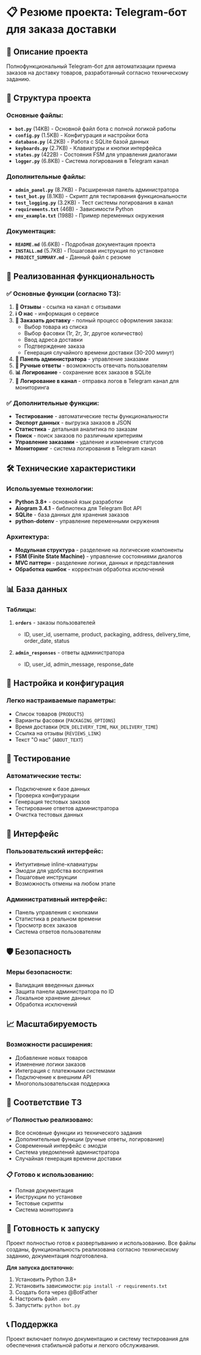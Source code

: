 # 📋 Резюме проекта: Telegram-бот для заказа доставки

## 🎯 Описание проекта
Полнофункциональный Telegram-бот для автоматизации приема заказов на доставку товаров, разработанный согласно техническому заданию.

## 📁 Структура проекта

### Основные файлы:
- **`bot.py`** (14KB) - Основной файл бота с полной логикой работы
- **`config.py`** (1.5KB) - Конфигурация и настройки бота
- **`database.py`** (4.2KB) - Работа с SQLite базой данных
- **`keyboards.py`** (2.7KB) - Клавиатуры и кнопки интерфейса
- **`states.py`** (422B) - Состояния FSM для управления диалогами
- **`logger.py`** (6.8KB) - Система логирования в Telegram канал

### Дополнительные файлы:
- **`admin_panel.py`** (8.7KB) - Расширенная панель администратора
- **`test_bot.py`** (8.1KB) - Скрипт для тестирования функциональности
- **`test_logging.py`** (3.2KB) - Тест системы логирования в канал
- **`requirements.txt`** (46B) - Зависимости Python
- **`env_example.txt`** (198B) - Пример переменных окружения

### Документация:
- **`README.md`** (6.6KB) - Подробная документация проекта
- **`INSTALL.md`** (5.7KB) - Пошаговая инструкция по установке
- **`PROJECT_SUMMARY.md`** - Данный файл с резюме

## 🚀 Реализованная функциональность

### ✅ Основные функции (согласно ТЗ):
1. **📝 Отзывы** - ссылка на канал с отзывами
2. **ℹ️ О нас** - информация о сервисе
3. **🛒 Заказать доставку** - полный процесс оформления заказа:
   - Выбор товара из списка
   - Выбор фасовки (1г, 2г, 3г, другое количество)
   - Ввод адреса доставки
   - Подтверждение заказа
   - Генерация случайного времени доставки (30-200 минут)
4. **🔧 Панель администратора** - управление заказами
5. **💬 Ручные ответы** - возможность отвечать пользователям
6. **📊 Логирование** - сохранение всех заказов в SQLite
7. **📢 Логирование в канал** - отправка логов в Telegram канал для мониторинга

### ✅ Дополнительные функции:
- **Тестирование** - автоматические тесты функциональности
- **Экспорт данных** - выгрузка заказов в JSON
- **Статистика** - детальная аналитика по заказам
- **Поиск** - поиск заказов по различным критериям
- **Управление заказами** - удаление и изменение статусов
- **Мониторинг** - система логирования в Telegram канал

## 🛠 Технические характеристики

### Используемые технологии:
- **Python 3.8+** - основной язык разработки
- **Aiogram 3.4.1** - библиотека для Telegram Bot API
- **SQLite** - база данных для хранения заказов
- **python-dotenv** - управление переменными окружения

### Архитектура:
- **Модульная структура** - разделение на логические компоненты
- **FSM (Finite State Machine)** - управление состояниями диалогов
- **MVC паттерн** - разделение логики, данных и представления
- **Обработка ошибок** - корректная обработка исключений

## 📊 База данных

### Таблицы:
1. **`orders`** - заказы пользователей
   - ID, user_id, username, product, packaging, address, delivery_time, order_date, status

2. **`admin_responses`** - ответы администратора
   - ID, user_id, admin_message, response_date

## 🔧 Настройка и конфигурация

### Легко настраиваемые параметры:
- Список товаров (`PRODUCTS`)
- Варианты фасовки (`PACKAGING_OPTIONS`)
- Время доставки (`MIN_DELIVERY_TIME`, `MAX_DELIVERY_TIME`)
- Ссылка на отзывы (`REVIEWS_LINK`)
- Текст "О нас" (`ABOUT_TEXT`)

## 🧪 Тестирование

### Автоматические тесты:
- Подключение к базе данных
- Проверка конфигурации
- Генерация тестовых заказов
- Тестирование ответов администратора
- Очистка тестовых данных

## 📱 Интерфейс

### Пользовательский интерфейс:
- Интуитивные inline-клавиатуры
- Эмодзи для удобства восприятия
- Пошаговые инструкции
- Возможность отмены на любом этапе

### Административный интерфейс:
- Панель управления с кнопками
- Статистика в реальном времени
- Просмотр всех заказов
- Система ответов пользователям

## 🛡️ Безопасность

### Меры безопасности:
- Валидация введенных данных
- Защита панели администратора по ID
- Локальное хранение данных
- Обработка исключений

## 📈 Масштабируемость

### Возможности расширения:
- Добавление новых товаров
- Изменение логики заказов
- Интеграция с платежными системами
- Подключение к внешним API
- Многопользовательская поддержка

## 🎯 Соответствие ТЗ

### ✅ Полностью реализовано:
- Все основные функции из технического задания
- Дополнительные функции (ручные ответы, логирование)
- Современный интерфейс с эмодзи
- Система уведомлений администратора
- Случайная генерация времени доставки

### 📋 Готово к использованию:
- Полная документация
- Инструкции по установке
- Тестовые скрипты
- Система мониторинга

## 🚀 Готовность к запуску

Проект полностью готов к развертыванию и использованию. Все файлы созданы, функциональность реализована согласно техническому заданию, документация подготовлена.

**Для запуска достаточно:**
1. Установить Python 3.8+
2. Установить зависимости: `pip install -r requirements.txt`
3. Создать бота через @BotFather
4. Настроить файл `.env`
5. Запустить: `python bot.py`

## 📞 Поддержка

Проект включает полную документацию и систему тестирования для обеспечения стабильной работы и легкого обслуживания. 